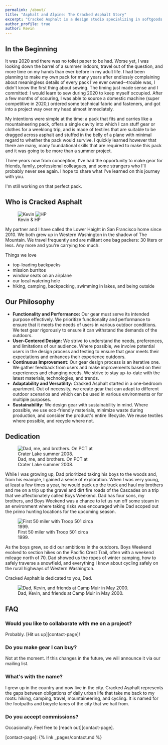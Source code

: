 ```yaml
---
permalink: /about/
title: "Asphalt and Alpine: The Cracked Asphalt Story"
excerpt: "Cracked Asphalt is a design studio specializing in softgoods. We are based in San Francisco, California."
author_profile: true
author: Kevin
---
```


## In the Beginning

It was 2020 and there was no toilet paper to be had. Worse yet, I was looking down the barrel of a summer indoors, travel out of the question, and more time on my hands than ever before in my adult life. I had been planning to make my own pack for many years after endlessly complaining about meaningless details of every pack I've ever owned--trouble was, I didn't know the first thing about sewing. The timing just made sense and I committed: I would learn to sew during 2020 to keep myself occupied. After a few months of scouring, I was able to source a domestic machine (super competitive in 2020,) ordered some technical fabric and fasteners, and got into a project way over my head almost immediately.

My intentions were simple at the time: a pack that fits and carries like a mountaineering pack, offers a single cavity into which I can stuff gear or clothes for a weeklong trip, and is made of textiles that are suitable to be dragged across asphalt and stuffed in the belly of a plane with minimal regard to whether the pack would survive. I quickly learned however that there are many, many foundational skills that are required to make this pack and it was going to be more than a summer project.

Three years now from conception, I've had the opportunity to make gear for friends, family, professional colleagues, and some strangers who I'll probably never see again. I hope to share what I've learned on this journey with you.

I'm still working on that perfect pack.

## Who is Cracked Asphalt

<figure style="width: 10em" class="align-right">
  <img src="/assets/images/about/abt-k.jpg" alt="Kevin">
  <img src="/assets/images/about/abt-h.jpg" alt="HP">
  <figcaption>Kevin & HP</figcaption>
</figure>

My partner and I have called the Lower Haight in San Francisco home since 2010. We both grew up in Western Washington in the shadow of The Mountain. We travel frequently and are militant one bag packers: 30 liters or less. Any more and you're carrying too much.

Things we love

* top-loading backpacks
* mission burritos
* window seats on an airplane
* our local watering hole
* hiking, camping, backpacking, swimming in lakes, and being outside

## Our Philosophy

* **Functionality and Performance:** Our gear must serve its intended purpose effectively. We prioritize functionality and performance to ensure that it meets the needs of users in various outdoor conditions. We test gear rigorously to ensure it can withstand the demands of the outdoors.
* **User-Centered Design:** We strive to understand the needs, preferences, and limitations of our audience. Where possible, we involve potential users in the design process and testing to ensure that gear meets their expectations and enhances their experience outdoors.
* **Continuous Improvement:** Our gear design process is an iterative one. We gather feedback from users and make improvements based on their experiences and changing needs. We strive to stay up-to-date with the latest materials, technologies, and trends.
* **Adaptability and Versatility:** Cracked Asphalt started in a one-bedroom apartment. Out of necessity, we create gear that can adapt to different outdoor scenarios and which can be used in various environments or for multiple purposes.
* **Sustainability:** We design gear with sustainability in mind. Where possible, we use eco-friendly materials, minimize waste during production, and consider the product's entire lifecycle. We reuse textiles where possible, and recycle where not. 

## Dedication

<figure style="width: 250px" class="align-left">
  <img src="/assets/images/about/dad-boys-crater-lake.jpg" alt="Dad, me, and brothers. On PCT at Crater Lake summer 2008.">
  <figcaption>Dad, me, and brothers. On PCT at Crater Lake summer 2008.</figcaption>
</figure>

While I was growing up, Dad prioritized taking his boys to the woods and, from his example, I gained a sense of exploration. When I was very young, at least a few times a year, he would pack up the truck and haul my brothers and me on a trip up the gravel and dirt fire roads of the Cascades on a trip that we affectionately called Boys Weekend. Dad has four sons, my brothers, and Boys Weekend was a chance to let us run off some steam in an environment where taking risks was encouraged while Dad scoped out the primo hunting locations for the upcoming season.

<figure style="width: 250px" class="align-right">
  <img src="/assets/images/about/t501-t2000.jpg" alt="First 50 miler with Troop 501 circa 1999.">
  <figcaption>First 50 miler with Troop 501 circa 1999.</figcaption>
</figure>

As the boys grew, so did our ambitions in the outdoors. Boys Weekend evolved to section hikes on the Pacific Crest Trail, often with a weekend mileage north of 70. Dad showed us the ropes of winter camping, how to safely traverse a snowfield, and everything I know about cycling safely on the rural highways of Western Washington.

Cracked Asphalt is dedicated to you, Dad.

<figure class="align-center">
  <img src="/assets/images/about/dad-kev-muir.jpg" alt="Dad, Kevin, and friends at Camp Muir in May 2000.">
  <figcaption>Dad, Kevin, and friends at Camp Muir in May 2000.</figcaption>
</figure>

## FAQ

### Would you like to collaborate with me on a project?

Probably. [Hit us up][contact-page]!

### Do you make gear I can buy?

Not at the moment. If this changes in the future, we will announce it via our mailing list.

### What's with the name?

I grew up in the country and now live in the city. Cracked Asphalt represents the gaps between obligations of daily urban life that take me back to my roots: hiking, camping, travel, mountaineering, and cycling. It is named for the footpaths and bicycle lanes of the city that we hail from.

### Do you accept commissions?

Occasionally. Feel free to [reach out][contact-page].

[contact-page]: {% link _pages/contact.md %}